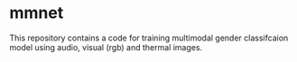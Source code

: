# mmnet

This repository contains a code for training multimodal gender classifcaion model using audio, visual (rgb) and thermal images.
